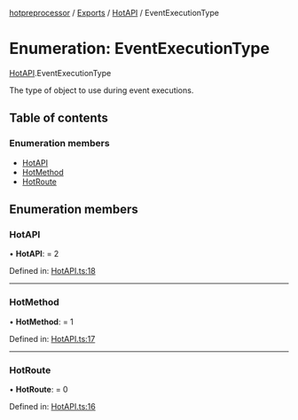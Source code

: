 [hotpreprocessor](../README.md) / [Exports](../modules.md) / [HotAPI](../modules/hotapi.md) / EventExecutionType

# Enumeration: EventExecutionType

[HotAPI](../modules/hotapi.md).EventExecutionType

The type of object to use during event executions.

## Table of contents

### Enumeration members

- [HotAPI](hotapi.eventexecutiontype.md#hotapi)
- [HotMethod](hotapi.eventexecutiontype.md#hotmethod)
- [HotRoute](hotapi.eventexecutiontype.md#hotroute)

## Enumeration members

### HotAPI

• **HotAPI**: = 2

Defined in: [HotAPI.ts:18](https://github.com/OurFreeLight/HotPreprocessor/blob/042e7cd/src/HotAPI.ts#L18)

___

### HotMethod

• **HotMethod**: = 1

Defined in: [HotAPI.ts:17](https://github.com/OurFreeLight/HotPreprocessor/blob/042e7cd/src/HotAPI.ts#L17)

___

### HotRoute

• **HotRoute**: = 0

Defined in: [HotAPI.ts:16](https://github.com/OurFreeLight/HotPreprocessor/blob/042e7cd/src/HotAPI.ts#L16)
